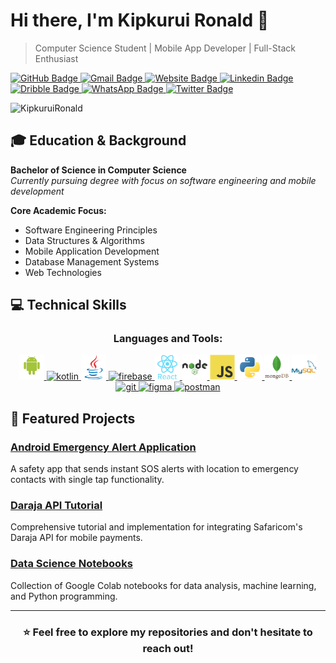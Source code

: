 # Hi there, I'm Kipkurui Ronald 👋

> Computer Science Student | Mobile App Developer | Full-Stack Enthusiast

<a href="https://github.com/KipkuruiRonald" title="Exploring the world of code, one commit at a time! 🚀" target="_blank">
  <img src="https://img.shields.io/badge/-@KipkuruiRonald-%23181717?style=flat&logo=github" alt="GitHub Badge">
</a>
<a href="mailto:ronaldkipkiruibii819@gmail.com" target="_blank">
  <img src="https://img.shields.io/badge/-ronaldkipkiruibii819@gmail.com-c14438?style=flat&logo=Gmail&logoColor=white&link=mailto:ronaldkipkiruibii819@gmail.com" alt="Gmail Badge">
</a>
<a href="https://kipkuruiRonald.com" target="new">
  <img src="https://img.shields.io/website?color=0ab9e6&style=flat&logo=Internet&up_message=Portfolio&url=https://kipkuruiRonald.com" alt="Website Badge">
</a>
<a href="https://www.linkedin.com/in/kipkurui-reuben" target="_blank">
  <img src="https://img.shields.io/badge/-@kipkuruireuben-blue?style=flat&logo=Linkedin&logoColor=white&link=https://www.linkedin.com/in/kipkurui-reuben" alt="Linkedin Badge">
</a>
<a href="https://dribbble.com/kipkuruireuben" target="_blank">
  <img src="https://img.shields.io/badge/-kipkuruireuben-E64785?style=flat&logo=dribbble&logoColor=white&link=https://dribbble.com/kipkuruireuben" alt="Dribble Badge">
</a>
<a href="https://wa.me/254759455996" target="_blank">
  <img src="https://img.shields.io/badge/-WhatsApp-25D366?style=flat&logo=whatsapp&logoColor=white&link=https://wa.me/254759455996" alt="WhatsApp Badge">
</a>
<a href="https://twitter.com/kipkuruireuben" target="_blank">
  <img src="https://img.shields.io/badge/-@kipkuruireuben-1DA1F2?style=flat&logo=x&logoColor=white&link=https://twitter.com/kipkuruireuben" alt="Twitter Badge">
</a>

<p align="left"> <img src="https://komarev.com/ghpvc/?username=KipkuruiRonald&label=Profile%20views&color=0e75b6&style=flat" alt="KipkuruiRonald" /> </p>

## 🎓 Education & Background

**Bachelor of Science in Computer Science**  
*Currently pursuing degree with focus on software engineering and mobile development*

**Core Academic Focus:**
- Software Engineering Principles
- Data Structures & Algorithms
- Mobile Application Development
- Database Management Systems
- Web Technologies

## 💻 Technical Skills

<h3 align="center">Languages and Tools:</h3>
<p align="center">
  <!-- Mobile Development -->
  <a href="https://developer.android.com" target="_blank" rel="noreferrer">
    <img src="https://raw.githubusercontent.com/devicons/devicon/master/icons/android/android-original-wordmark.svg" alt="android" width="40" height="40"/>
  </a>
  <a href="https://kotlinlang.org" target="_blank" rel="noreferrer">
    <img src="https://www.vectorlogo.zone/logos/kotlinlang/kotlinlang-icon.svg" alt="kotlin" width="40" height="40"/>
  </a>
  <a href="https://www.java.com" target="_blank" rel="noreferrer">
    <img src="https://raw.githubusercontent.com/devicons/devicon/master/icons/java/java-original.svg" alt="java" width="40" height="40"/>
  </a>
  <a href="https://firebase.google.com/" target="_blank" rel="noreferrer">
    <img src="https://www.vectorlogo.zone/logos/firebase/firebase-icon.svg" alt="firebase" width="40" height="40"/>
  </a>
  
  <!-- Web Development -->
  <a href="https://reactjs.org/" target="_blank" rel="noreferrer">
    <img src="https://raw.githubusercontent.com/devicons/devicon/master/icons/react/react-original-wordmark.svg" alt="react" width="40" height="40"/>
  </a>
  <a href="https://nodejs.org" target="_blank" rel="noreferrer">
    <img src="https://raw.githubusercontent.com/devicons/devicon/master/icons/nodejs/nodejs-original-wordmark.svg" alt="nodejs" width="40" height="40"/>
  </a>
  <a href="https://developer.mozilla.org/en-US/docs/Web/JavaScript" target="_blank" rel="noreferrer">
    <img src="https://raw.githubusercontent.com/devicons/devicon/master/icons/javascript/javascript-original.svg" alt="javascript" width="40" height="40"/>
  </a>
  <a href="https://www.python.org" target="_blank" rel="noreferrer">
    <img src="https://raw.githubusercontent.com/devicons/devicon/master/icons/python/python-original.svg" alt="python" width="40" height="40"/>
  </a>
  
  <!-- Databases -->
  <a href="https://www.mongodb.com/" target="_blank" rel="noreferrer">
    <img src="https://raw.githubusercontent.com/devicons/devicon/master/icons/mongodb/mongodb-original-wordmark.svg" alt="mongodb" width="40" height="40"/>
  </a>
  <a href="https://www.mysql.com/" target="_blank" rel="noreferrer">
    <img src="https://raw.githubusercontent.com/devicons/devicon/master/icons/mysql/mysql-original-wordmark.svg" alt="mysql" width="40" height="40"/>
  </a>
  
  <!-- Tools -->
  <a href="https://git-scm.com/" target="_blank" rel="noreferrer">
    <img src="https://www.vectorlogo.zone/logos/git-scm/git-scm-icon.svg" alt="git" width="40" height="40"/>
  </a>
  <a href="https://www.figma.com/" target="_blank" rel="noreferrer">
    <img src="https://www.vectorlogo.zone/logos/figma/figma-icon.svg" alt="figma" width="40" height="40"/>
  </a>
  <a href="https://postman.com" target="_blank" rel="noreferrer">
    <img src="https://www.vectorlogo.zone/logos/getpostman/getpostman-icon.svg" alt="postman" width="40" height="40"/>
  </a>
</p>

## 🚀 Featured Projects

### [Android Emergency Alert Application](https://github.com/KipkuruiRonald/alertify)
A safety app that sends instant SOS alerts with location to emergency contacts with single tap functionality.

### [Daraja API Tutorial](https://github.com/KipkuruiRonald/daraja-api)
Comprehensive tutorial and implementation for integrating Safaricom's Daraja API for mobile payments.

### [Data Science Notebooks](https://github.com/KipkuruiRonald/data-science)
Collection of Google Colab notebooks for data analysis, machine learning, and Python programming.

---

<div align="center">

### ⭐ Feel free to explore my repositories and don't hesitate to reach out!

</div>

